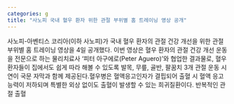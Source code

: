 ```yaml
---
categories: g
title: "사노피 국내 혈우 환자 위한 관절 부위별 홈 트레이닝 영상 공개"
---
```

사노피-아벤티스 코리아(이하 사노피)가 국내 혈우 환자의 관절 건강 개선을 위한 관절 부위별 홈 트레이닝 영상을 4일 공개했다. 이번 영상은 혈우 환자의 관절 건강 개선 운동을 전문으로 하는 물리치료사 ‘피터 아구에로(Peter Aguero)’와 협업한 결과물로, 혈우 환자들이 집에서도 쉽게 따라 해볼 수 있도록 발목, 무릎, 골반, 팔꿈치 3개 관절 운동 시연이 국문 자막과 함께 제공된다.혈우병은 혈액응고인자가 결핍되어 출혈 시 혈액 응고 능력이 저하되며 특별한 외상 없이도 출혈이 발생할 수 있는 희귀질환이다. 반복적인 관절 출혈